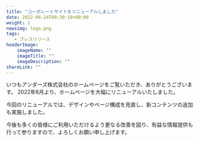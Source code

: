 ```yaml
---
title: "コーポレートサイトをリニューアルしました"
date: 2022-06-24T09:39:19+09:00
weight: 1
newsimg: logo.png
tags:
   - プレスリリース
headerImage:
    imageName: ""
    imageTitle: ""
    imageDescription: ""
shareLink: ""
---
```


いつもアンダーズ株式会社のホームページをご覧いただき、ありがとうございます。
2022年6月より、ホームページを大幅にリニューアルいたしました。

今回のリニューアルでは、デザインやページ構成を見直し、新コンテンツの追加も実施しました。

今後も多くの皆様にご利用いただけるよう更なる改善を図り、有益な情報提供も行って参りますので、よろしくお願い申し上げます。